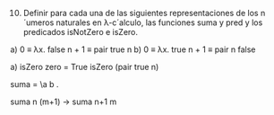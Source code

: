 10. Definir para cada una de las siguientes representaciones de los n´umeros naturales en λ-c´alculo, las funciones
suma y pred y los predicados isNotZero e isZero.

a) 0 ≡ λx. false n + 1 ≡ pair true n
b) 0 ≡ λx. true n + 1 ≡ pair n false

a)
isZero zero = True
isZero (pair true n) 

suma = \a b . 

suma n (m+1) -> suma n+1 m